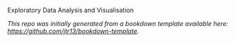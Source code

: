 Exploratory Data Analysis and Visualisation 

	

*This repo was initially generated from a bookdown template available here: https://github.com/jtr13/bookdown-template.*





